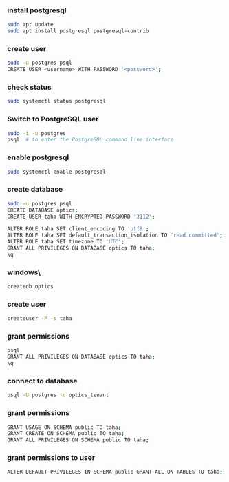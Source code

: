 ### install postgresql
```bash
sudo apt update
sudo apt install postgresql postgresql-contrib
```


### create user
```bash
sudo -u postgres psql
CREATE USER <username> WITH PASSWORD '<password>';
```

### check status
```bash
sudo systemctl status postgresql
```

### Switch to PostgreSQL user
```bash
sudo -i -u postgres
psql  # to enter the PostgreSQL command line interface
```

### enable postgresql
```bash
sudo systemctl enable postgresql
```

### create database
```bash
sudo -u postgres psql
CREATE DATABASE optics;
CREATE USER taha WITH ENCRYPTED PASSWORD '3112';

ALTER ROLE taha SET client_encoding TO 'utf8';
ALTER ROLE taha SET default_transaction_isolation TO 'read committed';
ALTER ROLE taha SET timezone TO 'UTC';
GRANT ALL PRIVILEGES ON DATABASE optics TO taha;
\q
```

### windows\
```bash
createdb optics
```

### create user
```bash
createuser -P -s taha
```

### grant permissions
```bash
psql
GRANT ALL PRIVILEGES ON DATABASE optics TO taha;
\q
```
### connect to database
```bash
psql -U postgres -d optics_tenant
```
### grant permissions
```bash
GRANT USAGE ON SCHEMA public TO taha;
GRANT CREATE ON SCHEMA public TO taha;
GRANT ALL PRIVILEGES ON SCHEMA public TO taha;
```
### grant permissions to user       
```bash
ALTER DEFAULT PRIVILEGES IN SCHEMA public GRANT ALL ON TABLES TO taha;
```
